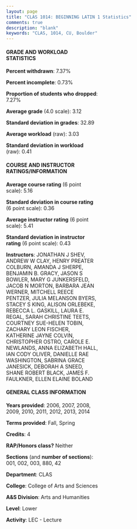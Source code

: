 ```yaml
---
layout: page
title: "CLAS 1014: BEGINNING LATIN 1 Statistics"
comments: true
description: "blank"
keywords: "CLAS, 1014, CU, Boulder"
--- 
```

<head>
<script src="https://ajax.googleapis.com/ajax/libs/jquery/2.1.3/jquery.min.js"></script>
<script src="https://dl.dropboxusercontent.com/s/pc42nxpaw1ea4o9/highcharts.js?dl=0"></script>
<!-- <script src="../assets/js/highcharts.js"></script> -->
<style type="text/css">@font-face {
	font-family: "Bebas Neue";
	src: url(https://www.filehosting.org/file/details/544349/BebasNeue%20Regular.otf) format("opentype");
	}
	h1.Bebas { 
		font-family: "Bebas Neue", Verdana, Tahoma;
	}
</style>
</head>
<body>
	<div id="container" style="float: right; width: 45%; height: 88%; margin-left: 2.5%; margin-right: 2.5%;"></div>
	<script language="JavaScript">
		$(document).ready(function() {
		var chart = {type: 'column'};
		var title = {text: 'Grade Distribution'};
		var xAxis = {categories: ['A','B','C','D','F'],crosshair: true};
		var yAxis = {min: 0,title: {text: 'Percentage'}};
		var tooltip = {headerFormat: '<center><b><span style="font-size:20px">{point.key}</span></b></center>',
		               pointFormat: '<td style="padding:0"><b>{point.y:.1f}%</b></td>',
		               footerFormat: '</table>',shared: true,useHTML: true};
		var plotOptions = {column: {pointPadding: 0.0,borderWidth: 0}};  
		var credits = {enabled: false};var series= [{name: 'Percent',data: [50.44,28.63,11.85,3.78,5.3,]}];
		var json = {};
		json.chart = chart;
		json.title = title;
		json.tooltip = tooltip;
		json.xAxis = xAxis;
		json.yAxis = yAxis;  
		json.series = series;
		json.plotOptions = plotOptions;  
		json.credits = credits;
		$('#container').highcharts(json);
	});
	</script>
</body>
			   
#### GRADE AND WORKLOAD STATISTICS

**Percent withdrawn**: 7.37%

**Percent incomplete**: 0.73%

**Proportion of students who dropped**: 7.27%

**Average grade** (4.0 scale): 3.12

**Standard deviation in grades**: 32.89

**Average workload** (raw): 3.03

**Standard deviation in workload** (raw): 0.41

#### COURSE AND INSTRUCTOR RATINGS/INFORMATION

**Average course rating** (6 point scale): 5.16

**Standard deviation in course rating** (6 point scale): 0.36

**Average instructor rating** (6 point scale): 5.41

**Standard deviation in instructor rating** (6 point scale): 0.43

**Instructors**: JONATHAN J SHEV, ANDREW W CLAY, HENRY PREATER COLBURN, AMANDA J SHERPE, BENJAMIN B. GRACY, JASON S BOWLER, MARY G JUNKERSFELD, JACOB N MORTON, BARBARA JEAN WERNER, MITCHELL REECE PENTZER, JULIA MELANSON BYERS, STACEY S KING, ALISON ORLEBEKE, REBECCA L. GASKILL, LAURA E. REGAL, SARAH CHRISTINE TEETS, COURTNEY SUE-HELEN TOBIN, ZACHARY LEON FISCHER, KATHERINE JAYNE COLVIN, CHRISTOPHER OSTRO, CAROLE E. NEWLANDS, ANNA ELIZABETH HALL, IAN CODY OLIVER, DANIELLE RAE WASHINGTON, SABRINA GRACE JANESICK, DEBORAH A SNEED, SHANE ROBERT BLACK, JAMES F. FAULKNER, ELLEN ELAINE BOLAND

#### GENERAL CLASS INFORMATION

**Years provided**: 2006, 2007, 2008, 2009, 2010, 2011, 2012, 2013, 2014

**Terms provided**: Fall, Spring

**Credits**: 4

**RAP/Honors class?** Neither

**Sections** (and **number of sections**): 001, 002, 003, 880, 42

**Department**: CLAS

**College**: College of Arts and Sciences

**A&S Division**: Arts and Humanities

**Level**: Lower

**Activity**: LEC - Lecture